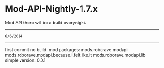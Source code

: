 Mod-API-Nightly-1.7.x
=====================

Mod API
there will be a build everynight. 

------------------
    6/6/2014
------------------
first commit no build.
mod packages:
  mods.roborave.modapi
  mods.roborave.modapi.because.i.felt.like.it
  mods.roborave.modapi.lib
simple version: 0.0.1
